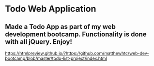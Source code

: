 # Todo Web Application

Made a Todo App as part of my web development bootcamp. Functionality is done with all jQuery. Enjoy!
---
https://htmlpreview.github.io/?https://github.com/matthewhtc/web-dev-bootcamp/blob/master/todo-list-project/index.html
